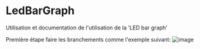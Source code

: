 # LedBarGraph
Utilisation et documentation de l'utilisation de la 'LED bar graph'

Première étape faire les branchements comme l'exemple suivant:
![image](https://user-images.githubusercontent.com/57108189/153434218-cd037d49-301c-460a-b9f0-4385fe0257df.png)
